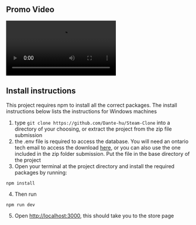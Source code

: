## Promo Video

<!-- put the promo video url here -->
![](my_video.mov) 

## Install instructions

This project requires npm to install all the correct packages. The install instructions below lists the instructions for Windows machines

1. type ``git clone https://github.com/Dante-hu/Steam-Clone`` into a directory of your choosing, or extract the project from the zip file submission
2. the .env file is required to access the database. You  will need an ontario tech email to access the download [here](https://drive.google.com/file/d/1c_5VNUHhn6PHAzzqLHNZNrgSkx0LGbaN/view?usp=sharing), or you can also use the one included in the zip folder submission. Put the file in the base directory of the project
3. Open your terminal at the project directory and install the required packages by running:
```
npm install
```

4. Then run
```
npm run dev
```

5. Open [http://localhost:3000](http://localhost:3000), this should take you to the store page
